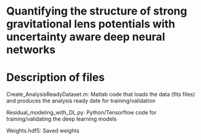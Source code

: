 # Quantifying the structure of strong gravitational lens potentials with uncertainty aware deep neural networks

# Description of files
Create_AnalysisReadyDataset.m: Matlab code that loads the data (fits files) and produces the analysis ready date for training/validation

Residual_modeling_with_DL.py: Python/Tensorflow code for training/validating the deep learning models

Weights.hdf5: Saved weights
